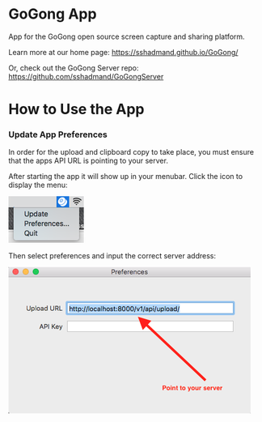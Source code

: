 # GoGong App
App for the GoGong open source screen capture and sharing platform.

Learn more at our home page: https://sshadmand.github.io/GoGong/

Or, check out the GoGong Server repo: https://github.com/sshadmand/GoGongServer

# How to Use the App

### Update App Preferences

In order for the upload and clipboard copy to take place, you must ensure that the apps API URL is pointing to your server.

After starting the app it will show up in your menubar. Click the icon to display the menu:

![Prefernces](https://github.com/sshadmand/GoGong/raw/gh-pages/images/menu.png)

Then select preferences and input the correct server address:

![Prefernces](https://github.com/sshadmand/GoGong/raw/gh-pages/images/preferences.png)

